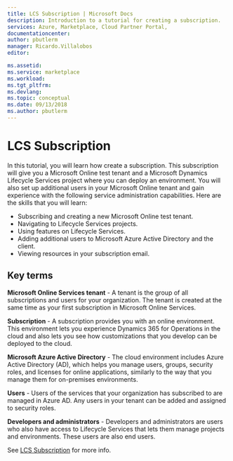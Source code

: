 ```yaml
---
title: LCS Subscription | Microsoft Docs
description: Introduction to a tutorial for creating a subscription.
services: Azure, Marketplace, Cloud Partner Portal,
documentationcenter:
author: pbutlerm
manager: Ricardo.Villalobos
editor:

ms.assetid:
ms.service: marketplace
ms.workload:
ms.tgt_pltfrm:
ms.devlang:
ms.topic: conceptual
ms.date: 09/13/2018
ms.author: pbutlerm
---
```


# LCS Subscription

In this tutorial, you will learn how create a subscription. This subscription will give you a Microsoft Online test tenant and a Microsoft Dynamics Lifecycle Services project where you can deploy an
environment. You will also set up additional users in your Microsoft Online tenant and gain experience with the following service administration capabilities. Here are the skills that you will learn:

- Subscribing and creating a new Microsoft Online test tenant.
- Navigating to Lifecycle Services projects.
- Using features on Lifecycle Services.
- Adding additional users to Microsoft Azure Active Directory and the client.
- Viewing resources in your subscription email.

## Key terms

**Microsoft Online Services tenant** - A tenant is the group of all subscriptions and users for your organization. The tenant is created at the same time as your first subscription in Microsoft Online Services.

**Subscription** - A subscription provides you with an online environment. This environment lets you experience Dynamics 365 for Operations in the cloud and also lets you see how customizations that
you develop can be deployed to the cloud.

**Microsoft Azure Active Directory** - The cloud environment includes Azure Active Directory (AD), which helps you manage users, groups, security roles, and licenses for online applications, similarly to the
way that you manage them for on-premises environments.

**Users** - Users of the services that your organization has subscribed to are managed in Azure AD. Any users in your tenant can be added and assigned to security roles.

**Developers and administrators** - Developers and administrators are users who also have access to Lifecycle Services that lets them manage projects and environments. These users are also end users.

See [LCS Subscription](https://docs.microsoft.com/dynamics365/operations/dev-itpro/dev-tools/sign-up-preview-subscription) for more info.
